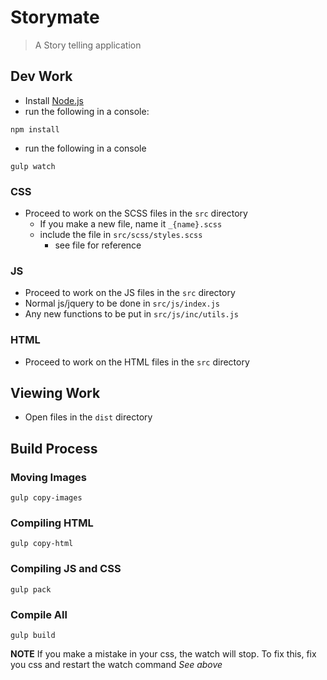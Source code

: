 # Storymate
> A Story telling application

## Dev Work
- Install [Node.js](https://nodejs.org/en/ "Node.js")
- run the following in a console:
```
npm install
```

- run the following in a console

```shell
gulp watch
```

### CSS

- Proceed to work on the SCSS files in the `src` directory
	- If you make a new file, name it `_{name}.scss`
	- include the file in `src/scss/styles.scss`
		- see file for reference

### JS

- Proceed to work on the JS files in the `src` directory
- Normal js/jquery to be done in `src/js/index.js`
- Any new functions to be put in `src/js/inc/utils.js`

### HTML

- Proceed to work on the HTML files in the `src` directory

## Viewing Work

- Open files in the `dist` directory

## Build Process

### Moving Images

```shell
gulp copy-images
```

### Compiling HTML

```shell
gulp copy-html
```

### Compiling JS and CSS

```shell
gulp pack
```

### Compile All

```shell
gulp build
```

**NOTE** If you make a mistake in your css, the watch will stop. To fix this, fix you css and restart the watch command *See above*
